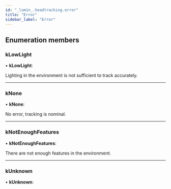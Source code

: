 ```yaml
---
id: "_lumin_.headtracking.error"
title: "Error"
sidebar_label: "Error"
---
```


## Enumeration members

###  kLowLight

• **kLowLight**:

Lighting in the environment is not sufficient to track accurately.

___

###  kNone

• **kNone**:

No error, tracking is nominal.

___

###  kNotEnoughFeatures

• **kNotEnoughFeatures**:

There are not enough features in the environment.

___

###  kUnknown

• **kUnknown**:
